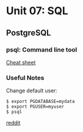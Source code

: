 # Unit 07: SQL

## PostgreSQL

### psql: Command line tool

[Cheat sheet](https://tomcam.github.io/postgres/)

### Useful Notes

Change default user:
```
$ export PGDATABASE=mydata
$ export PGUSER=myuser
$ psql
```
[reddit](https://www.reddit.com/r/PostgreSQL/comments/ryx0cf/psql_change_default_database_from_postgres_to/)


